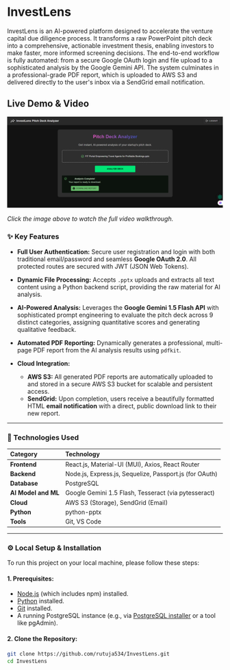 # InvestLens
InvestLens is an AI-powered platform designed to accelerate the venture capital due diligence process. It transforms a raw PowerPoint pitch deck into a comprehensive, actionable investment thesis, enabling investors to make faster, more informed screening decisions.
The end-to-end workflow is fully automated: from a secure Google OAuth login and file upload to a sophisticated analysis by the Google Gemini API. The system culminates in a professional-grade PDF report, which is uploaded to AWS S3 and delivered directly to the user's inbox via a SendGrid email notification.
## Live Demo & Video

[![InvestLens Demo Video](https://raw.githubusercontent.com/rutuja534/InvestLens/ac3f579c11ae4ec8a6ca10f964a3ec6c493867ee/thumbnail.png)](https://vimeo.com/1105530159?share=copy)

*Click the image above to watch the full video walkthrough.*


### ✨ Key Features

*   **Full User Authentication:** Secure user registration and login with both traditional email/password and seamless **Google OAuth 2.0**. All protected routes are secured with JWT (JSON Web Tokens).

*   **Dynamic File Processing:** Accepts `.pptx` uploads and extracts all text content using a Python backend script, providing the raw material for AI analysis.

*   **AI-Powered Analysis:** Leverages the **Google Gemini 1.5 Flash API** with sophisticated prompt engineering to evaluate the pitch deck across 9 distinct categories, assigning quantitative scores and generating qualitative feedback.

*   **Automated PDF Reporting:** Dynamically generates a professional, multi-page PDF report from the AI analysis results using `pdfkit`.

*   **Cloud Integration:**
    *   **AWS S3:** All generated PDF reports are automatically uploaded to and stored in a secure AWS S3 bucket for scalable and persistent access.
    *   **SendGrid:** Upon completion, users receive a beautifully formatted HTML **email notification** with a direct, public download link to their new report.

---

### 🔧 Technologies Used

| Category   | Technology                                               |
| :--------- | :---------------------------------------------------     |
| **Frontend** | React.js, Material-UI (MUI), Axios, React Router     |
| **Backend**  | Node.js, Express.js, Sequelize, Passport.js (for OAuth) |
| **Database** | PostgreSQL                                           |
| **AI Model and ML** | Google Gemini 1.5 Flash, Tesseract (via pytesseract)                              |
| **Cloud**    | AWS S3 (Storage), SendGrid (Email)                     |
| **Python**   | python-pptx                                          |
| **Tools**    | Git, VS Code                                         |

---
### ⚙️ Local Setup & Installation

To run this project on your local machine, please follow these steps:

#### 1. Prerequisites:
*   [Node.js](https://nodejs.org/) (which includes npm) installed.
*   [Python](https://www.python.org/) installed.
*   [Git](https://git-scm.com/) installed.
*   A running PostgreSQL instance (e.g., via [PostgreSQL installer](https://www.postgresql.org/download/) or a tool like pgAdmin).

#### 2. Clone the Repository:
```bash
git clone https://github.com/rutuja534/InvestLens.git
cd InvestLens

